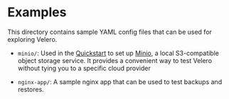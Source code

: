 # Examples

This directory contains sample YAML config files that can be used for exploring Velero.

* `minio/`: Used in the [Quickstart][0] to set up [Minio][1], a local S3-compatible object storage service. It provides a convenient way to test Velero without tying you to a specific cloud provider




* `nginx-app/`: A sample nginx app that can be used to test backups and restores.


[0]: https://velero.io/docs/main/contributions/minio/
[1]: https://github.com/minio/minio
